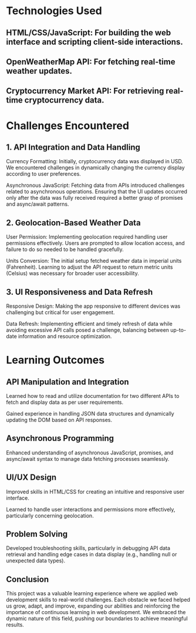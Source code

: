 # Technologies Used
## HTML/CSS/JavaScript: For building the web interface and scripting client-side interactions.
## OpenWeatherMap API: For fetching real-time weather updates.
## Cryptocurrency Market API: For retrieving real-time cryptocurrency data.

# Challenges Encountered
## 1. API Integration and Data Handling
Currency Formatting: Initially, cryptocurrency data was displayed in USD. We encountered challenges in dynamically changing the currency display according to user preferences.

Asynchronous JavaScript: Fetching data from APIs introduced challenges related to asynchronous operations. Ensuring that the UI updates occurred only after the data was fully received required a better grasp of promises and async/await patterns.

## 2. Geolocation-Based Weather Data
User Permission: Implementing geolocation required handling user permissions effectively. Users are prompted to allow location access, and failure to do so needed to be handled gracefully.

Units Conversion: The initial setup fetched weather data in imperial units (Fahrenheit). Learning to adjust the API request to return metric units (Celsius) was necessary for broader user accessibility.

## 3. UI Responsiveness and Data Refresh
Responsive Design: Making the app responsive to different devices was challenging but critical for user engagement.

Data Refresh: Implementing efficient and timely refresh of data while avoiding excessive API calls posed a challenge, balancing between up-to-date information and resource optimization.

# Learning Outcomes
## API Manipulation and Integration
Learned how to read and utilize documentation for two different APIs to fetch and display data as per user requirements.

Gained experience in handling JSON data structures and dynamically updating the DOM based on API responses.

## Asynchronous Programming
Enhanced understanding of asynchronous JavaScript, promises, and async/await syntax to manage data fetching processes seamlessly.

## UI/UX Design
Improved skills in HTML/CSS for creating an intuitive and responsive user interface.

Learned to handle user interactions and permissions more effectively, particularly concerning geolocation.

## Problem Solving
Developed troubleshooting skills, particularly in debugging API data retrieval and handling edge cases in data display (e.g., handling null or unexpected data types).

## Conclusion

This project was a valuable learning experience where we applied web development skills to real-world challenges. Each obstacle we faced helped us grow, adapt, and improve, expanding our abilities and reinforcing the importance of continuous learning in web development. We embraced the dynamic nature of this field, pushing our boundaries to achieve meaningful results.
